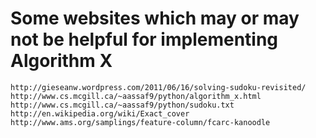 Some websites which may or may not be helpful for implementing Algorithm X
==========================================================================

    http://gieseanw.wordpress.com/2011/06/16/solving-sudoku-revisited/
    http://www.cs.mcgill.ca/~aassaf9/python/algorithm_x.html
    http://www.cs.mcgill.ca/~aassaf9/python/sudoku.txt
    http://en.wikipedia.org/wiki/Exact_cover
    http://www.ams.org/samplings/feature-column/fcarc-kanoodle
